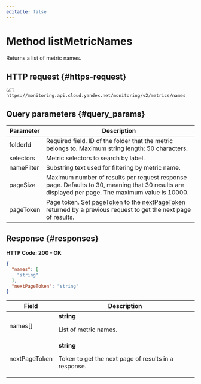 ```yaml
---
editable: false
---
```


# Method listMetricNames
Returns a list of metric names.



## HTTP request {#https-request}
```
GET https://monitoring.api.cloud.yandex.net/monitoring/v2/metrics/names
```

## Query parameters {#query_params}

| Parameter | Description |
--- | ---
| folderId | Required field. ID of the folder that the metric belongs to. Maximum string length: 50 characters. |
| selectors | Metric selectors to search by label. |
| nameFilter | Substring text used for filtering by metric name. |
| pageSize | Maximum number of results per request response page. Defaults to 30, meaning that 30 results are displayed per page. The maximum value is 10000. |
| pageToken | Page token. Set [pageToken](/docs/monitoring/api-ref/MetricsMeta/listMetricNames#query_params) to the [nextPageToken](/docs/monitoring/api-ref/MetricsMeta/listMetricNames#responses) returned by a previous request to get the next page of results. |

## Response {#responses}
**HTTP Code: 200 - OK**

```json
{
  "names": [
    "string"
  ],
  "nextPageToken": "string"
}
```


| Field | Description |
--- | ---
| names[] | **string**<br><p>List of metric names.</p> |
| nextPageToken | **string**<br><p>Token to get the next page of results in a response.</p> |